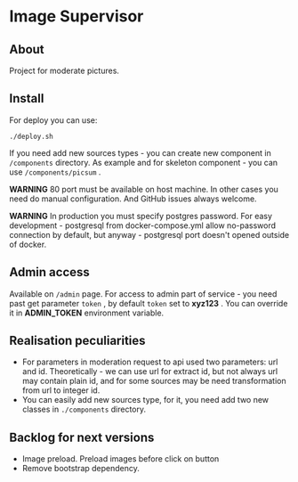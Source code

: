 # Image Supervisor

## About
Project for moderate pictures.

## Install

For deploy you can use:
```
./deploy.sh
```

If you need add new sources types - you can create new component in `/components` directory. As example and for skeleton component - you can use `/components/picsum` .

<b>WARNING</b> 80 port must be available on host machine. In other cases you need do manual configuration. 
And GitHub issues always welcome.

<b>WARNING</b> In production you must specify postgres password. For easy development - postgresql from docker-compose.yml allow no-password connection by default, but anyway - postgresql port doesn't opened outside of docker.

## Admin access
Available on `/admin` page. 
For access to admin part of service - you need past get parameter `token` , by default `token` set to **xyz123** .
You can override it in **ADMIN_TOKEN** environment variable.

## Realisation peculiarities
* For parameters in moderation request to api used two parameters: url and id. Theoretically - we can use url for extract id, but not always url may contain plain id, and for some sources may be need transformation from url to integer id. 
* You can easily add new sources type, for it, you need add two new classes in `./components` directory.

## Backlog for next versions
* Image preload. Preload images before click on button
* Remove bootstrap dependency.